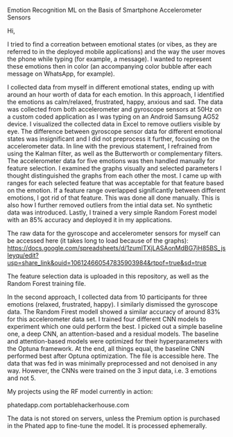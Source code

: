 Emotion Recognition ML on the Basis of Smartphone Accelerometer Sensors

Hi, 

I tried to find a correation between emotional states (or vibes, as they are referred to in the deployed mobile applications) and the way the user moves the phone while typing (for example, a message). I wanted to represent these emotions then in color (an accompanying color bubble after each message on WhatsApp, for example).

I collected data from myself in different emotional states, ending up with around an hour worth of data for each emotion. In this approach, I identified the emotions as calm/relaxed, frustrated, happy, anxious and sad. The data was collected from both accelerometer and gyroscope sensors at 50Hz on a custom coded application as I was typing on an Android Samsung AG52 device. I visualized the collected data in Excel to remove outliers visible by eye. The difference between gyroscope sensor data for different emotional states was insignificant and I did not preprocess it further, focusing on the accelerometer data. In line with the previous statement, I refrained from using the Kalman filter, as well as the Butterworth or complementary filters. The accelerometer data for five emotions was then handled manually for feature selection. I examined the graphs visually and selected parameters I thought distinguished the graphs from each other the most. I came up with ranges for each selected feature that was acceptable for that feature based on the emotion. If a feature range overlapped significantly between different emotions, I got rid of that feature. This was done all done manually. This is also how I further removed outliers from the intial data set. No synthetic data was introduced. Lastly, I trained a very simple Random Forest model with an 85% accuracy and deployed it in my applications. 

The raw data for the gyroscope and accelerometer sensors for myself can be accessed here (it takes long to load because of the graphs): https://docs.google.com/spreadsheets/d/1zumlTXjLASAonMdBG7jH85BS_jsIeyqu/edit?usp=share_link&ouid=106124660547835903984&rtpof=true&sd=true

The feature selection data is uploaded in this repository, as well as the Random Forest training file. 

In the second approach, I collected data from 10 participants for three emotions (relaxed, frustrated, happy). I similarly dismissed the gyroscope data. The Random Firest modell showed a similar accuracy of around 83% for this accelerometer data set. I trained four different CNN models to experiment which one ould perform the best. I picked out a simple baseline one, a deep CNN, an attention-based and a residual models. The baseline and attention-based models were optimized for their hyperparameters with the Optuna framework. At the end, all things equal, the baseline CNN performed best after Optuna optimization. The file is accessible here. The data that was fed in was minimally preprocessed and not denoised in any way. However, the CNNs were trained on the 3 input data, i.e. 3 emotions and not 5. 


My projects using the RF model currently in action: 

phatedapp.com
portablehackerhouse.com

The data is not stored on servers, unless the Premium option is purchased in the Phated app to fine-tune the model. It is processed ephemerally.
